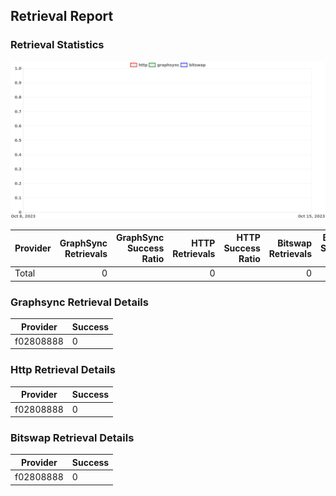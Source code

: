 ## Retrieval Report
### Retrieval Statistics
<img src="https://raw.githubusercontent.com/data-preservation-programs/filplus-checker-assets/main/filecoin-project/filecoin-plus-large-datasets/issues/2146/1696991623210.png"/>

| Provider | GraphSync Retrievals | GraphSync Success Ratio | HTTP Retrievals | HTTP Success Ratio | Bitswap Retrievals | Bitswap Success Ratio |
| :------- | -------------------: | ----------------------: | --------------: | -----------------: | -----------------: | --------------------: |
| Total    |                    0 |                         |               0 |                    |                  0 |                       |

### Graphsync Retrieval Details
| Provider  | Success |
| --------- | ------- |
| f02808888 | 0       |

### Http Retrieval Details
| Provider  | Success |
| --------- | ------- |
| f02808888 | 0       |

### Bitswap Retrieval Details
| Provider  | Success |
| --------- | ------- |
| f02808888 | 0       |
